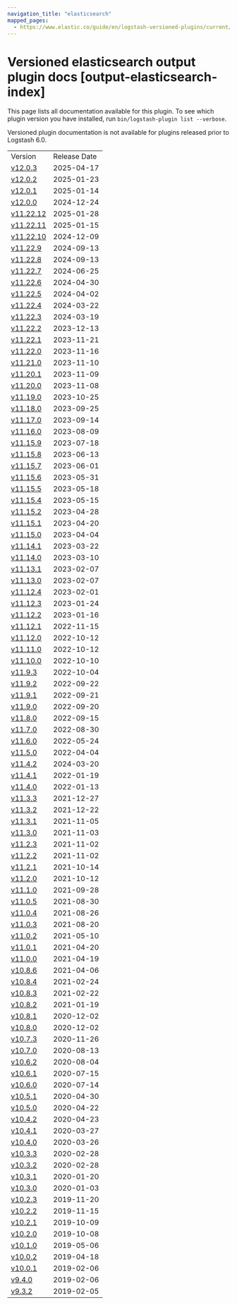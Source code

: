 ```yaml
---
navigation_title: "elasticsearch"
mapped_pages:
  - https://www.elastic.co/guide/en/logstash-versioned-plugins/current/output-elasticsearch-index.html
---
```


# Versioned elasticsearch output plugin docs [output-elasticsearch-index]

This page lists all documentation available for this plugin. To see which plugin version you have installed, run `bin/logstash-plugin list --verbose`.

Versioned plugin documentation is not available for plugins released prior to Logstash 6.0.

| | |
| :- | :- |
| Version | Release Date |
| [v12.0.3](v12-0-3-plugins-outputs-elasticsearch.md) | 2025-04-17 |
| [v12.0.2](v12-0-2-plugins-outputs-elasticsearch.md) | 2025-01-23 |
| [v12.0.1](v12-0-1-plugins-outputs-elasticsearch.md) | 2025-01-14 |
| [v12.0.0](v12-0-0-plugins-outputs-elasticsearch.md) | 2024-12-24 |
| [v11.22.12](v11-22-12-plugins-outputs-elasticsearch.md) | 2025-01-28 |
| [v11.22.11](v11-22-11-plugins-outputs-elasticsearch.md) | 2025-01-15 |
| [v11.22.10](v11-22-10-plugins-outputs-elasticsearch.md) | 2024-12-09 |
| [v11.22.9](v11-22-9-plugins-outputs-elasticsearch.md) | 2024-09-13 |
| [v11.22.8](v11-22-8-plugins-outputs-elasticsearch.md) | 2024-09-13 |
| [v11.22.7](v11-22-7-plugins-outputs-elasticsearch.md) | 2024-06-25 |
| [v11.22.6](v11-22-6-plugins-outputs-elasticsearch.md) | 2024-04-30 |
| [v11.22.5](v11-22-5-plugins-outputs-elasticsearch.md) | 2024-04-02 |
| [v11.22.4](v11-22-4-plugins-outputs-elasticsearch.md) | 2024-03-22 |
| [v11.22.3](v11-22-3-plugins-outputs-elasticsearch.md) | 2024-03-19 |
| [v11.22.2](v11-22-2-plugins-outputs-elasticsearch.md) | 2023-12-13 |
| [v11.22.1](v11-22-1-plugins-outputs-elasticsearch.md) | 2023-11-21 |
| [v11.22.0](v11-22-0-plugins-outputs-elasticsearch.md) | 2023-11-16 |
| [v11.21.0](v11-21-0-plugins-outputs-elasticsearch.md) | 2023-11-10 |
| [v11.20.1](v11-20-1-plugins-outputs-elasticsearch.md) | 2023-11-09 |
| [v11.20.0](v11-20-0-plugins-outputs-elasticsearch.md) | 2023-11-08 |
| [v11.19.0](v11-19-0-plugins-outputs-elasticsearch.md) | 2023-10-25 |
| [v11.18.0](v11-18-0-plugins-outputs-elasticsearch.md) | 2023-09-25 |
| [v11.17.0](v11-17-0-plugins-outputs-elasticsearch.md) | 2023-09-14 |
| [v11.16.0](v11-16-0-plugins-outputs-elasticsearch.md) | 2023-08-09 |
| [v11.15.9](v11-15-9-plugins-outputs-elasticsearch.md) | 2023-07-18 |
| [v11.15.8](v11-15-8-plugins-outputs-elasticsearch.md) | 2023-06-13 |
| [v11.15.7](v11-15-7-plugins-outputs-elasticsearch.md) | 2023-06-01 |
| [v11.15.6](v11-15-6-plugins-outputs-elasticsearch.md) | 2023-05-31 |
| [v11.15.5](v11-15-5-plugins-outputs-elasticsearch.md) | 2023-05-18 |
| [v11.15.4](v11-15-4-plugins-outputs-elasticsearch.md) | 2023-05-15 |
| [v11.15.2](v11-15-2-plugins-outputs-elasticsearch.md) | 2023-04-28 |
| [v11.15.1](v11-15-1-plugins-outputs-elasticsearch.md) | 2023-04-20 |
| [v11.15.0](v11-15-0-plugins-outputs-elasticsearch.md) | 2023-04-04 |
| [v11.14.1](v11-14-1-plugins-outputs-elasticsearch.md) | 2023-03-22 |
| [v11.14.0](v11-14-0-plugins-outputs-elasticsearch.md) | 2023-03-10 |
| [v11.13.1](v11-13-1-plugins-outputs-elasticsearch.md) | 2023-02-07 |
| [v11.13.0](v11-13-0-plugins-outputs-elasticsearch.md) | 2023-02-07 |
| [v11.12.4](v11-12-4-plugins-outputs-elasticsearch.md) | 2023-02-01 |
| [v11.12.3](v11-12-3-plugins-outputs-elasticsearch.md) | 2023-01-24 |
| [v11.12.2](v11-12-2-plugins-outputs-elasticsearch.md) | 2023-01-16 |
| [v11.12.1](v11-12-1-plugins-outputs-elasticsearch.md) | 2022-11-15 |
| [v11.12.0](v11-12-0-plugins-outputs-elasticsearch.md) | 2022-10-12 |
| [v11.11.0](v11-11-0-plugins-outputs-elasticsearch.md) | 2022-10-12 |
| [v11.10.0](v11-10-0-plugins-outputs-elasticsearch.md) | 2022-10-10 |
| [v11.9.3](v11-9-3-plugins-outputs-elasticsearch.md) | 2022-10-04 |
| [v11.9.2](v11-9-2-plugins-outputs-elasticsearch.md) | 2022-09-22 |
| [v11.9.1](v11-9-1-plugins-outputs-elasticsearch.md) | 2022-09-21 |
| [v11.9.0](v11-9-0-plugins-outputs-elasticsearch.md) | 2022-09-20 |
| [v11.8.0](v11-8-0-plugins-outputs-elasticsearch.md) | 2022-09-15 |
| [v11.7.0](v11-7-0-plugins-outputs-elasticsearch.md) | 2022-08-30 |
| [v11.6.0](v11-6-0-plugins-outputs-elasticsearch.md) | 2022-05-24 |
| [v11.5.0](v11-5-0-plugins-outputs-elasticsearch.md) | 2022-04-04 |
| [v11.4.2](v11-4-2-plugins-outputs-elasticsearch.md) | 2024-03-20 |
| [v11.4.1](v11-4-1-plugins-outputs-elasticsearch.md) | 2022-01-19 |
| [v11.4.0](v11-4-0-plugins-outputs-elasticsearch.md) | 2022-01-13 |
| [v11.3.3](v11-3-3-plugins-outputs-elasticsearch.md) | 2021-12-27 |
| [v11.3.2](v11-3-2-plugins-outputs-elasticsearch.md) | 2021-12-22 |
| [v11.3.1](v11-3-1-plugins-outputs-elasticsearch.md) | 2021-11-05 |
| [v11.3.0](v11-3-0-plugins-outputs-elasticsearch.md) | 2021-11-03 |
| [v11.2.3](v11-2-3-plugins-outputs-elasticsearch.md) | 2021-11-02 |
| [v11.2.2](v11-2-2-plugins-outputs-elasticsearch.md) | 2021-11-02 |
| [v11.2.1](v11-2-1-plugins-outputs-elasticsearch.md) | 2021-10-14 |
| [v11.2.0](v11-2-0-plugins-outputs-elasticsearch.md) | 2021-10-12 |
| [v11.1.0](v11-1-0-plugins-outputs-elasticsearch.md) | 2021-09-28 |
| [v11.0.5](v11-0-5-plugins-outputs-elasticsearch.md) | 2021-08-30 |
| [v11.0.4](v11-0-4-plugins-outputs-elasticsearch.md) | 2021-08-26 |
| [v11.0.3](v11-0-3-plugins-outputs-elasticsearch.md) | 2021-08-20 |
| [v11.0.2](v11-0-2-plugins-outputs-elasticsearch.md) | 2021-05-10 |
| [v11.0.1](v11-0-1-plugins-outputs-elasticsearch.md) | 2021-04-20 |
| [v11.0.0](v11-0-0-plugins-outputs-elasticsearch.md) | 2021-04-19 |
| [v10.8.6](v10-8-6-plugins-outputs-elasticsearch.md) | 2021-04-06 |
| [v10.8.4](v10-8-4-plugins-outputs-elasticsearch.md) | 2021-02-24 |
| [v10.8.3](v10-8-3-plugins-outputs-elasticsearch.md) | 2021-02-22 |
| [v10.8.2](v10-8-2-plugins-outputs-elasticsearch.md) | 2021-01-19 |
| [v10.8.1](v10-8-1-plugins-outputs-elasticsearch.md) | 2020-12-02 |
| [v10.8.0](v10-8-0-plugins-outputs-elasticsearch.md) | 2020-12-02 |
| [v10.7.3](v10-7-3-plugins-outputs-elasticsearch.md) | 2020-11-26 |
| [v10.7.0](v10-7-0-plugins-outputs-elasticsearch.md) | 2020-08-13 |
| [v10.6.2](v10-6-2-plugins-outputs-elasticsearch.md) | 2020-08-04 |
| [v10.6.1](v10-6-1-plugins-outputs-elasticsearch.md) | 2020-07-15 |
| [v10.6.0](v10-6-0-plugins-outputs-elasticsearch.md) | 2020-07-14 |
| [v10.5.1](v10-5-1-plugins-outputs-elasticsearch.md) | 2020-04-30 |
| [v10.5.0](v10-5-0-plugins-outputs-elasticsearch.md) | 2020-04-22 |
| [v10.4.2](v10-4-2-plugins-outputs-elasticsearch.md) | 2020-04-23 |
| [v10.4.1](v10-4-1-plugins-outputs-elasticsearch.md) | 2020-03-27 |
| [v10.4.0](v10-4-0-plugins-outputs-elasticsearch.md) | 2020-03-26 |
| [v10.3.3](v10-3-3-plugins-outputs-elasticsearch.md) | 2020-02-28 |
| [v10.3.2](v10-3-2-plugins-outputs-elasticsearch.md) | 2020-02-28 |
| [v10.3.1](v10-3-1-plugins-outputs-elasticsearch.md) | 2020-01-20 |
| [v10.3.0](v10-3-0-plugins-outputs-elasticsearch.md) | 2020-01-03 |
| [v10.2.3](v10-2-3-plugins-outputs-elasticsearch.md) | 2019-11-20 |
| [v10.2.2](v10-2-2-plugins-outputs-elasticsearch.md) | 2019-11-15 |
| [v10.2.1](v10-2-1-plugins-outputs-elasticsearch.md) | 2019-10-09 |
| [v10.2.0](v10-2-0-plugins-outputs-elasticsearch.md) | 2019-10-08 |
| [v10.1.0](v10-1-0-plugins-outputs-elasticsearch.md) | 2019-05-06 |
| [v10.0.2](v10-0-2-plugins-outputs-elasticsearch.md) | 2019-04-18 |
| [v10.0.1](v10-0-1-plugins-outputs-elasticsearch.md) | 2019-02-06 |
| [v9.4.0](v9-4-0-plugins-outputs-elasticsearch.md) | 2019-02-06 |
| [v9.3.2](v9-3-2-plugins-outputs-elasticsearch.md) | 2019-02-05 |
